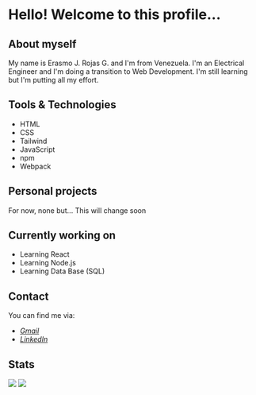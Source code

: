 # Hello! Welcome to this profile...

## About myself
My name is Erasmo J. Rojas G. and I'm from Venezuela.
I'm an Electrical  Engineer and I'm doing a transition to Web Development.
I'm still learning but I'm putting all my effort.

## Tools & Technologies
* HTML
* CSS
* Tailwind
* JavaScript
* npm
* Webpack

## Personal projects
For now, none but... This will change soon

## Currently working on
* Learning React
* Learning Node.js
* Learning Data Base (SQL)

## Contact
You can find me via:
- *[Gmail](mailto:erasmorojastech@gmail.com)*
- *[LinkedIn](https://www.linkedin.com/in/erasmorojastech/)*

## Stats
<img src="https://github-readme-stats.vercel.app/api?username=erasmorojastech&show_icons=true&theme=react&&hide_border=true">
<img src="https://github-readme-streak-stats.herokuapp.com/?user=erasmorojastech&&theme=react&&hide_border=true">